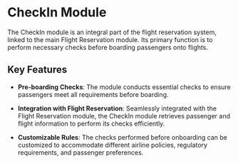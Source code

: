 # CheckIn Module

The CheckIn module is an integral part of the flight reservation system, linked to the main Flight Reservation module. Its primary function is to perform necessary checks before boarding passengers onto flights.

## Key Features
- **Pre-boarding Checks**: The module conducts essential checks to ensure passengers meet all requirements before boarding.

- **Integration with Flight Reservation**: Seamlessly integrated with the Flight Reservation module, the CheckIn module retrieves passenger and flight information to perform its checks efficiently.

- **Customizable Rules**: The checks performed before onboarding can be customized to accommodate different airline policies, regulatory requirements, and passenger preferences.

